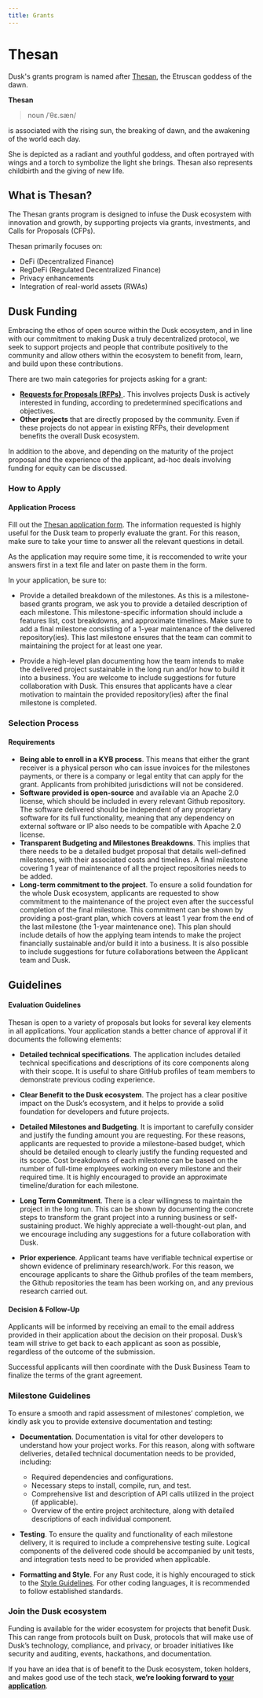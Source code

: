 ```yaml
---
title: Grants 
---
```


# Thesan

Dusk's grants program is named after <a href="https://en.wikipedia.org/wiki/Thesan" target="_blank">Thesan</a>, the Etruscan goddess of the dawn.

__Thesan__

> noun
> /ˈθɛ.sæn/

is associated with the rising sun, the breaking of dawn, and the awakening of the world each day.

She is depicted as a radiant and youthful goddess, and often portrayed with wings and a torch to symbolize the light she brings. Thesan also represents childbirth and the giving of new life. 

## What is Thesan?

The Thesan grants program is designed to infuse the Dusk ecosystem with innovation and growth, by supporting projects via grants, investments, and Calls for Proposals (CFPs).

Thesan primarily focuses on:
- DeFi (Decentralized Finance)
- RegDeFi (Regulated Decentralized Finance)
- Privacy enhancements
- Integration of real-world assets (RWAs)

## Dusk Funding

Embracing the ethos of open source within the Dusk ecosystem, and in line with our commitment to making Dusk a truly decentralized protocol, we seek to support projects and people that contribute positively to the community and allow others within the ecosystem to benefit from, learn, and build upon these contributions.

There are two main categories for projects asking for a grant:

- <a href="http://docs.dusk.network/grants/what-is-rfp" target="_blank"> **Requests for Proposals (RFPs)** </a>. This involves projects Dusk is actively interested in funding, according to predetermined specifications and objectives.
- **Other projects** that are directly proposed by the community. Even if these projects do not appear in existing RFPs, their development benefits the overall Dusk ecosystem.

In addition to the above, and depending on the maturity of the project proposal and the experience of the applicant, ad-hoc deals involving funding for equity can be discussed.

### How to Apply

#### Application Process

Fill out the [Thesan application form](https://qfisyyuui1g.typeform.com/to/uAucnWFJ). 
The information requested is highly useful for the Dusk team to properly evaluate the grant. For this reason, make sure to take your time to answer all the relevant questions in detail.

As the application may require some time, it is reccomended to write your answers first in a text file and later on paste them in the form.

In your application, be sure to:

- Provide a detailed breakdown of the milestones. As this is a milestone-based grants program, we ask you to provide a detailed description of each milestone. This milestone-specific information should include a features list, cost breakdowns, and approximate timelines. Make sure to add a final milestone consisting of a 1-year maintenance of the delivered repository(ies). This last milestone ensures that the team can commit to maintaining the project for at least one year.

- Provide a high-level plan documenting how the team intends to make the delivered project sustainable in the long run and/or how to build it into a business. You are welcome to include suggestions for future collaboration with Dusk. This ensures that applicants have a clear motivation to maintain the provided repository(ies) after the final milestone is completed.

### Selection Process

#### Requirements

- **Being able to enroll in a KYB process**. This means that either the grant receiver is a physical person who can issue invoices for the milestones payments, or there is a company or legal entity that can apply for the grant. Applicants from prohibited jurisdictions will not be considered.
- **Software provided is open-source** and available via an Apache 2.0 license, which should be included in every relevant Github repository. The software delivered should be independent of any proprietary software for its full functionality, meaning that any dependency on external software or IP also needs to be compatible with Apache 2.0 license.
- **Transparent Budgeting and Milestones Breakdowns**. This implies that there needs to be a detailed budget proposal that details well-defined milestones, with their associated costs and timelines. A final milestone covering 1 year of maintenance of all the project repositories needs to be added. 
- **Long-term commitment to the project**. To ensure a solid foundation for the whole Dusk ecosystem, applicants are requested to show commitment to the maintenance of the project even after the successful completion of the final milestone. This commitment can be shown by providing a post-grant plan, which covers at least 1 year from the end of the last milestone (the 1-year maintenance one). This plan should include details of how the applying team intends to make the project financially sustainable and/or build it into a business. It is also possible to include suggestions for future collaborations between the Applicant team and Dusk.

## Guidelines

#### Evaluation Guidelines

Thesan is open to a variety of proposals but looks for several key elements in all applications. Your application stands a better chance of approval if it documents the following elements:

- **Detailed technical specifications**. The application includes detailed technical specifications and descriptions of its core components along with their scope. It is useful to share GitHub profiles of team members to demonstrate previous coding experience.

- **Clear Benefit to the Dusk ecosystem**. The project has a clear positive impact on the Dusk’s ecosystem, and it helps to provide a solid foundation for developers and future projects.

- **Detailed Milestones and Budgeting**. It is important to carefully consider and justify the funding amount you are requesting.
For these reasons, applicants are requested to provide a milestone-based budget, which should be detailed enough to clearly justify the funding requested and its scope. Cost breakdowns of each milestone can be based on the number of full-time employees working on every milestone and their required time. It is highly encouraged to provide an approximate timeline/duration for each milestone.

- **Long Term Commitment**. There is a clear willingness to maintain the project in the long run. This can be shown by documenting the concrete steps to transform the grant project into a running business or self-sustaining product. We highly appreciate a well-thought-out plan, and we encourage including any suggestions for a future collaboration with Dusk.

- **Prior experience**. Applicant teams have verifiable technical expertise or shown evidence of preliminary research/work. For this reason, we encourage applicants to share the Github profiles of the team members, the Github repositories the team has been working on, and any previous research carried out.

#### Decision & Follow-Up
Applicants will be informed by receiving an email to the email address provided in their application about the decision on their proposal. Dusk’s team will strive to get back to each applicant as soon as possible, regardless of the outcome of the submission.

Successful applicants will then coordinate with the Dusk Business Team to finalize the terms of the grant agreement.

### Milestone Guidelines

To ensure a smooth and rapid assessment of milestones’ completion, we kindly ask you to provide extensive documentation and testing:

- **Documentation**. Documentation is vital for other developers to understand how your project works. For this reason, along with software deliveries, detailed technical documentation needs to be provided, including:

  - Required dependencies and configurations.
  - Necessary steps to install, compile, run, and test.
  - Comprehensive list and description of API calls utilized in the project (if applicable).
  - Overview of the entire project architecture, along with detailed descriptions of each individual component.

- **Testing**. To ensure the quality and functionality of each milestone delivery, it is required to include a comprehensive testing suite. Logical components of the delivered code should be accompanied by unit tests, and integration tests need to be provided when applicable.

- **Formatting and Style**. For any Rust code, it is highly encouraged to stick to the <a href="https://doc.rust-lang.org/1.0.0/style/README.html" target="_blank">Style Guidelines</a>. For other coding languages, it is recommended to follow established standards.

### Join the Dusk ecosystem

Funding is available for the wider ecosystem for projects that benefit Dusk. This can range from protocols built on Dusk, protocols that will make use of Dusk’s technology, compliance, and privacy, or broader initiatives like security and auditing, events, hackathons, and documentation. 

If you have an idea that is of benefit to the Dusk ecosystem, token holders, and makes good use of the tech stack,
**we’re looking forward to [your application](https://qfisyyuui1g.typeform.com/to/uAucnWFJ)**. 
